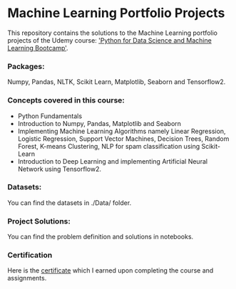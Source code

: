 # Machine Learning Portfolio Projects 
This repository contains the solutions to the Machine Learning portfolio projects of the Udemy course: ['Python for Data Science and Machine Learning Bootcamp'](https://www.udemy.com/course/python-for-data-science-and-machine-learning-bootcamp/).
  
### Packages:
Numpy, Pandas, NLTK, Scikit Learn, Matplotlib, Seaborn and Tensorflow2.  

### Concepts covered in this course:
- Python Fundamentals
- Introduction to Numpy, Pandas, Matplotlib and Seaborn
- Implementing Machine Learning Algorithms namely Linear Regression, Logistic Regression, Support Vector Machines, Decision Trees, Random Forest, K-means Clustering, NLP for spam classification using Scikit-Learn
- Introduction to Deep Learning and implementing Artificial Neural Network using Tensorflow2.

### Datasets:
You can find the datasets in ./Data/ folder.

### Project Solutions: 
You can find the problem definition and solutions in notebooks.

### Certification
Here is the [certificate](certificate.pdf) which I earned upon completing the course and assignments.

